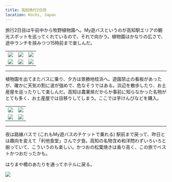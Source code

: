 ```yaml
---
title: 高知旅行2日目
location: Kochi, Japan
---
```


旅行2日目は午前中から牧野植物園へ。My遊バスというのが高知駅エリアの観光スポットを巡ってくれているので、それで向かう。植物園はかなりの広さで、途中ランチを挟みつつ15時前まで楽しんだ。

<table>
  <tr>
    <td><img class="top" src="https://photos.old.apkas.net/medium/202504/20250411-G3000334.webp" /></td>
    <td><img class="top" src="https://photos.old.apkas.net/medium/202504/20250411-G3000336.webp" /></td>
    <td><img class="top" src="https://photos.old.apkas.net/medium/202504/20250411-G3000348.webp" /></td>
  </tr>
  <tr>
    <td><img class="bottom" src="https://photos.old.apkas.net/medium/202504/20250411-G3000353.webp" /></td>
    <td><img class="bottom" src="https://photos.old.apkas.net/medium/202504/20250411-G3000354.webp" /></td>
    <td><img class="bottom" src="https://photos.old.apkas.net/medium/202504/20250411-G3000358.webp" /></td>
  </tr>
</table>

---

植物園を出てまたバスに乗り、夕方は景勝地桂浜へ。遊園禁止の看板があったが、確かに天気の割に波が強めで、危なそうではある。浜辺を散歩したり、お土産屋を巡ったりして楽しんだ。高知は農業県だからか事前に知らなかった名物がとても多く、お土産屋では目移りしてしまう。ここでは芋けんぴなどを購入。

<table>
  <tr>
    <td><img class="top" src="https://photos.old.apkas.net/medium/202504/20250411-G3000383.webp" /></td>
    <td><img class="top" src="https://photos.old.apkas.net/medium/202504/20250411-G3000384.webp" /></td>
  </tr>
  <tr>
    <td><img class="bottom" src="https://photos.old.apkas.net/medium/202504/20250411-G3000387.webp" /></td>
    <td><img class="bottom" src="https://photos.old.apkas.net/medium/202504/20250411-G3000391.webp" /></td>
  </tr>
</table>

---

夜は路線バスで (これもMy遊バスのチケットで乗れる) 駅前まで戻って、昨日とは趣向を変えて「利他食堂」さんで夕食。高知の名物含め和洋問わずいろいろと揃っていて、こういうのも楽しい。かつおの松葉焼きは香り高く、この旅でベストかつおだったかも。

はりまや橋のあたりを通ってホテルに戻る。

![](https://photos.old.apkas.net/medium/202504/20250411-G3000398.webp)
